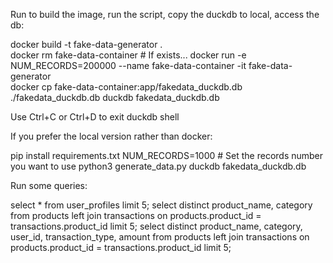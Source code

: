 Run to build the image, run the script, copy the duckdb to local, access the db: 

docker build -t fake-data-generator .       
docker rm fake-data-container # If exists...
docker run -e NUM_RECORDS=200000 --name fake-data-container -it fake-data-generator                              
docker cp fake-data-container:app/fakedata_duckdb.db ./fakedata_duckdb.db
duckdb fakedata_duckdb.db 

Use Ctrl+C or Ctrl+D to exit duckdb shell

If you prefer the local version rather than docker:

pip install requirements.txt
NUM_RECORDS=1000 # Set the records number you want to use
python3 generate_data.py
duckdb fakedata_duckdb.db 

Run some queries:

select * from user_profiles limit 5;
select distinct product_name, category from products left join transactions on products.product_id = transactions.product_id limit 5;
select distinct product_name, category, user_id, transaction_type, amount from products left join transactions on products.product_id = transactions.product_id limit 5;